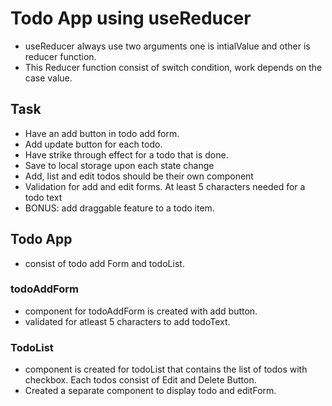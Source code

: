 # Todo App using useReducer

- useReducer always use two arguments one is intialValue and other is reducer function.
- This Reducer function consist of switch condition, work depends on the case value.

## Task

- Have an add button in todo add form.
- Add update button for each todo.
- Have strike through effect for a todo that is done.
- Save to local storage upon each state change
- Add, list and edit todos should be their own component
- Validation for add and edit forms. At least 5 characters needed for a todo text
- BONUS: add draggable feature to a todo item.

## Todo App

- consist of todo add Form and todoList.

### todoAddForm

- component for todoAddForm is created with add button.
- validated for atleast 5 characters to add todoText.

### TodoList

- component is created for todoList that contains the list of todos with checkbox. Each todos consist of Edit and Delete Button.
- Created a separate component to display todo and editForm.
